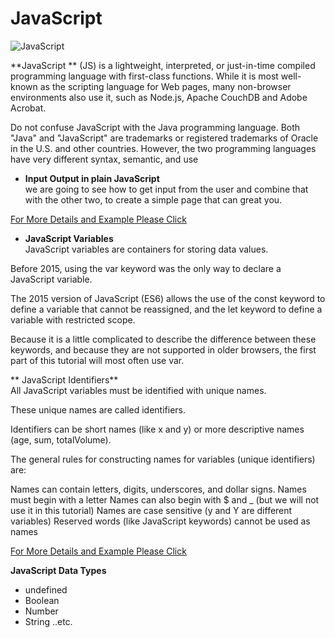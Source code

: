 
# JavaScript
![JavaScript](https://datavisioner.net/wp-content/uploads/2020/04/javascript-illustration.png) 

**JavaScript ** (JS) is a lightweight, interpreted, or just-in-time compiled programming language with first-class functions. While it is most well-known as the scripting language for Web pages, many non-browser environments also use it, such as Node.js, Apache CouchDB and Adobe Acrobat.

Do not confuse JavaScript with the Java programming language. Both "Java" and "JavaScript" are trademarks or registered trademarks of Oracle in the U.S. and other countries. However, the two programming languages have very different syntax, semantic, and use


- **Input Output in plain JavaScript**    
we are going to see how to get input from the user and combine that with the other two, to create a simple page that can great you.  

[For More Details and Example Please Click](https://code-maven.com/input-output-in-plain-javascript)

- **JavaScript Variables**  
JavaScript variables are containers for storing data values.  

Before 2015, using the var keyword was the only way to declare a JavaScript variable.

The 2015 version of JavaScript (ES6) allows the use of the const keyword to define a variable that cannot be reassigned, and the let keyword to define a variable with restricted scope.

Because it is a little complicated to describe the difference between these keywords, and because they are not supported in older browsers, the first part of this tutorial will most often use var.


** JavaScript Identifiers**   
All JavaScript variables must be identified with unique names.

These unique names are called identifiers.

Identifiers can be short names (like x and y) or more descriptive names (age, sum, totalVolume).

The general rules for constructing names for variables (unique identifiers) are:

Names can contain letters, digits, underscores, and dollar signs.
Names must begin with a letter
Names can also begin with $ and _ (but we will not use it in this tutorial)
Names are case sensitive (y and Y are different variables)
Reserved words (like JavaScript keywords) cannot be used as names

[For More Details and Example Please Click](https://www.w3schools.com/js/js_variables.asp)

**JavaScript Data Types**  
- undefined
- Boolean 
- Number 
- String ..etc.  











